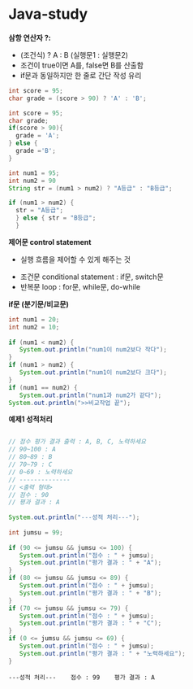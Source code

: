 # Java-study


**삼항 연산자 ?:**
- (조건식) ? A : B (실행문1 : 실행문2) 
- 조건이 true이면 A를, false면 B를 산출함
- if문과 동일하지만 한 줄로 간단 작성 유리

```java
int score = 95; 
char grade = (score > 90) ? 'A' : 'B';
```

```java
int score = 95;
char grade;
if(score > 90){
  grade = 'A';
} else {
  grade ='B';
}
```

```java
int num1 = 95;
int num2 = 90
String str = (num1 > num2) ? "A등급" : "B등급";
```

```java
if (num1 > num2) {
  str = "A등급";
  } else { str = "B등급";
  }
  ```
  

**제어문 control statement**
- 실행 흐름을 제어할 수 있게 해주는 것
 * 조건문 conditional statement : if문, switch문
 * 반복문 loop : for문, while문, do-while
 
 **if문 (분기문/비교문)**
 ```java
int num1 = 20;
int num2 = 10;
		
if (num1 < num2) {
	System.out.println("num1이 num2보다 작다");
}
if (num1 > num2) {
	System.out.println("num1이 num2보다 크다");
}
if (num1 == num2) {
	System.out.println("num1과 num2가 같다");
System.out.println(">>비교작업 끝");
 ```
 
 **예제1 성적처리**
 ```java

// 점수 평가 결과 출력 : A, B, C, 노력하세요
// 90~100 : A
// 80~89 : B
// 70~79 : C
// 0~69 : 노력하세요
// --------------
// <출력 형태>
// 점수 : 90
// 평과 결과 : A
		
System.out.println("---성적 처리---");
		
int jumsu = 99;
		
if (90 <= jumsu && jumsu <= 100) {
	System.out.println("점수 : " + jumsu);
	System.out.println("평가 결과 : " + "A");
}
if (80 <= jumsu && jumsu <= 89) {
	System.out.println("점수 : " + jumsu);
	System.out.println("평가 결과 : " + "B");
}
if (70 <= jumsu && jumsu <= 79) {
	System.out.println("점수 : " + jumsu);
	System.out.println("평가 결과 : " + "C");
}
if (0 <= jumsu && jumsu <= 69) {
	System.out.println("점수 : " + jumsu);
	System.out.println("평가 결과 : " + "노력하세요");
}
```

`---성적 처리---   
점수 : 99   
평가 결과 : A   `

